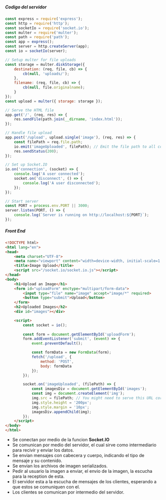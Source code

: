 ##### Codigo del servidor

```js
const express = require('express');
const http = require('http');
const socketIo = require('socket.io');
const multer = require('multer');
const path = require('path');
const app = express();
const server = http.createServer(app);
const io = socketIo(server);

// Setup multer for file uploads
const storage = multer.diskStorage({
    destination: (req, file, cb) => {
        cb(null, 'uploads/');
    },
    filename: (req, file, cb) => {
        cb(null, file.originalname);
    }
});
const upload = multer({ storage: storage });

// Serve the HTML file
app.get('/', (req, res) => {
    res.sendFile(path.join(__dirname, 'index.html'));
});

// Handle file upload
app.post('/upload', upload.single('image'), (req, res) => {
    const filePath = req.file.path;
    io.emit('imageUploaded', filePath); // Emit the file path to all connected clients
    res.sendStatus(200);
});

// Set up Socket.IO
io.on('connection', (socket) => {
    console.log('A user connected');
    socket.on('disconnect', () => {
        console.log('A user disconnected');
    });
});

// Start server
const PORT = process.env.PORT || 3000;
server.listen(PORT, () => {
    console.log(`Server is running on http://localhost:${PORT}`);
});
```

##### Front End

```html
<!DOCTYPE html>
<html lang="en">
<head>
    <meta charset="UTF-8">
    <meta name="viewport" content="width=device-width, initial-scale=1.0">
    <title>Image Upload</title>
    <script src="/socket.io/socket.io.js"></script>
</head>
<body>
    <h1>Upload an Image</h1>
    <form id="uploadForm" enctype="multipart/form-data">
        <input type="file" name="image" accept="image/*" required>
        <button type="submit">Upload</button>
    </form>
    <h2>Uploaded Images</h2>
    <div id="images"></div>

    <script>
        const socket = io();
        
        const form = document.getElementById('uploadForm');
        form.addEventListener('submit', (event) => {
            event.preventDefault();

            const formData = new FormData(form);
            fetch('/upload', {
                method: 'POST',
                body: formData
            });
        });

        socket.on('imageUploaded', (filePath) => {
            const imagesDiv = document.getElementById('images');
            const img = document.createElement('img');
            img.src = filePath; // You might need to serve this URL correctly
            img.style.height = '200px';
            img.style.margin = '10px';
            imagesDiv.appendChild(img);
        });
    </script>
</body>
</html>
```

- Se conectan por medio de la funcion **Socket.IO**
- Se comunican por medio del servidor, el cual sirve como intermediario para recivir y enviar los datos.
- Se envian mensajes con cabecera y cuerpo, indicando el tipo de mensaje y su contenido.
- Se envian los archivos de imagen serializados.
- Pedir al usuario la imagen a enviar, el envio de la imagen, la escucha para la reception de esta.
- El servidor esta a la escucha de mensajes de los clientes, esperando a que estos se comuniquen con el.
- Los clientes se comunican por intermedio del servidor.
